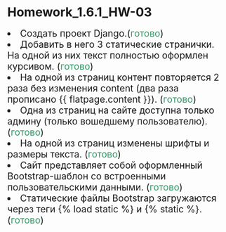 # Homework_1.6.1_HW-03
<li style="font-size: 1.5em; text-align: left;">Создать проект Django.(<span style="color: #339966;">готово</span>)</li>
<li style="font-size: 1.5em; text-align: left;">Добавить в него 3 статические странички. На одной из них текст полностью оформлен курсивом. (<span style="color: #339966;">готово</span>)</li>
<li style="font-size: 1.5em; text-align: left;">На одной из страниц контент повторяется 2 раза без изменения content (два раза прописано {{ flatpage.content }}). (<span style="color: #339966;">готово</span>)</li>
<li style="font-size: 1.5em; text-align: left;">Одна из страниц на сайте доступна только админу (только вошедшему пользователю). (<span style="color: #339966;">готово</span>)</li>
<li style="font-size: 1.5em; text-align: left;">На одной из страниц изменены шрифты и размеры текста. (<span style="color: #339966;">готово</span>)</li>
<li style="font-size: 1.5em; text-align: left;">Сайт представляет собой оформленный Bootstrap-шаблон со встроенными пользовательскими данными. (<span style="color: #339966;">готово</span>)</li>
<li style="font-size: 1.5em; text-align: left;">Статические файлы Bootstrap загружаются через теги {% load static %} и {% static %}. (<span style="color: #339966;">готово</span>)</li>
</ol>
